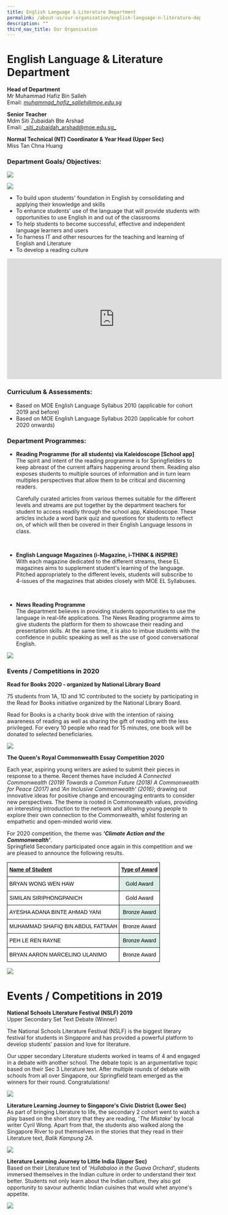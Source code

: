 ```yaml
---
title: English Language & Literature Department
permalink: /about-us/our-organisation/english-language-n-literature-department/
description: ""
third_nav_title: Our Organisation
---
```

# **English Language & Literature Department**

**Head of Department**  
Mr Muhammad Hafiz Bin Salleh    
Email: [_muhammad\_hafiz\_salleh@moe.edu.sg_](mailto:muhammad_hafiz_salleh@moe.edu.sg)

**Senior Teacher**  
Mdm Siti Zubaidah Bte Arshad   
Email: [_siti_zubaidah_arshad@moe.edu.sg_](mailto:siti_zubaidah_arshad@moe.edu.sg)


**Normal Technical (NT) Coordinator & Year Head (Upper Sec)**
<br>Miss Tan Chna Huang



### Department Goals/ Objectives:
![](/images/Slide2.jpg)

![](/images/Slide1.jpg)



* To build upon students' foundation in English by consolidating and applying their knowledge and skills
* To enhance students' use of the language that will provide students with opportunities to use English in and out of the classrooms
* To help students to become successful, effective and independent language learners and users
* To harness IT and other resources for the teaching and learning of English and Literature
* To develop a reading culture


<iframe width="560" height="315" src="https://www.youtube.com/embed/wmkgetyPFg4" title="YouTube video player" frameborder="0" allow="accelerometer; autoplay; clipboard-write; encrypted-media; gyroscope; picture-in-picture" allowfullscreen></iframe>




### Curriculum & Assessments:
* Based on MOE English Language Syllabus 2010 (applicable for cohort 2019 and before)
* Based on MOE English Language Syllabus 2020 (applicable for cohort 2020 onwards)

### Department Programmes:
* **Reading Programme (for all students) via Kaleidoscope [School app]**   
The spirit and intent of the reading programme is for Springfielders to keep abreast of the current affairs happening around them. Reading also exposes students to multiple sources of information and in turn learn multiples perspectives that allow them to be critical and discerning readers. 

	Carefully curated articles from various themes suitable for the different levels and streams are put together by the department teachers for student to access readily through the school app, Kaleidoscope. These articles include a word bank quiz and questions for students to reflect on, of which will then be covered in their English Language lessons in class.

<br>

* **English Language Magazines (i-Magazine, i-THINK & iNSPIRE)**   
With each magazine dedicated to the different streams, these EL magazines aims to supplement student's learning of the language. Pitched appropriately to the different levels, students will subscribe to 4-issues of the magazines that abides closely with MOE EL Syllabuses.

<br>

* **News Reading Programme**   
The department believes in providing students opportunities to use the language in real-life applications. The News Reading programme aims to give students the platform for them to showcase their reading and presentation skills. At the same time, it is also to imbue students with the confidence in public speaking as well as the use of good conversational English.

![](/images/News%20Reading%20Programme.jpg)


### **Events / Competitions in 2020**

**Read for Books 2020 - organized by National Library Board**  
  
75 students from 1A, 1D and 1C contributed to the society by participating in the Read for Books initiative organized by the National Library Board.  
  
Read for Books is a charity book drive with the intention of raising awareness of reading as well as sharing the gift of reading with the less privileged. For every 10 people who read for 15 minutes, one book will be donated to selected beneficiaries.

![](/images/Read%20for%20Books%202020.jpg)

**The Queen's Royal Commonwealth Essay Competition 2020**  
  
Each year, aspiring young writers are asked to submit their pieces in response to a theme. Recent themes have included _A Connected Commonwealth (2019)_ _Towards a Common Future (2018)_ _A Commonwealth for Peace (2017)_ and _'An Inclusive Commonwealth' (2016)_; drawing out innovative ideas for positive change and encouraging entrants to consider new perspectives. The theme is rooted in Commonwealth values, providing an interesting introduction to the network and allowing young people to explore their own connection to the Commonwealth, whilst fostering an empathetic and open-minded world view.  
  
For 2020 competition, the theme was _**'Climate Action and the Commonwealth'**_.  
Springfield Secondary participated once again in this competition and we are pleased to announce the following results.

<table style="border-collapse:collapse;border-spacing:0" class="tg"><thead><tr><th style="background-color:#ffffff;border-color:black;border-style:solid;border-width:1px;font-family:Arial, sans-serif;font-size:14px;font-weight:bold;overflow:hidden;padding:10px 5px;text-align:left;text-decoration:underline;vertical-align:top;word-break:normal"><span style="color:black">Name of Student</span></th><th style="background-color:#ffffff;border-color:black;border-style:solid;border-width:1px;font-family:Arial, sans-serif;font-size:14px;font-weight:bold;overflow:hidden;padding:10px 5px;text-align:center;text-decoration:underline;vertical-align:top;word-break:normal"><span style="color:black">Type of Award</span></th></tr></thead><tbody><tr><td style="background-color:#FFF;border-color:black;border-style:solid;border-width:1px;font-family:Arial, sans-serif;font-size:14px;overflow:hidden;padding:10px 5px;text-align:left;vertical-align:top;word-break:normal"><span style="color:black">BRYAN WONG WEN HAW</span></td><td style="background-color:#DDEEE9;border-color:black;border-style:solid;border-width:1px;font-family:Arial, sans-serif;font-size:14px;overflow:hidden;padding:10px 5px;text-align:center;vertical-align:top;word-break:normal"><span style="color:black">Gold Award</span></td></tr><tr><td style="background-color:#ffffff;border-color:black;border-style:solid;border-width:1px;font-family:Arial, sans-serif;font-size:14px;overflow:hidden;padding:10px 5px;text-align:left;vertical-align:top;word-break:normal"><span style="color:black">SIMILAN SIRIPHONGPANICH</span></td><td style="background-color:#ffffff;border-color:black;border-style:solid;border-width:1px;font-family:Arial, sans-serif;font-size:14px;overflow:hidden;padding:10px 5px;text-align:center;vertical-align:top;word-break:normal"><span style="color:black">Gold Award</span></td></tr><tr><td style="background-color:#FFF;border-color:black;border-style:solid;border-width:1px;font-family:Arial, sans-serif;font-size:14px;overflow:hidden;padding:10px 5px;text-align:left;vertical-align:top;word-break:normal"><span style="color:black">AYESHA ADANA BINTE AHMAD YANI</span></td><td style="background-color:#DDEEE9;border-color:black;border-style:solid;border-width:1px;font-family:Arial, sans-serif;font-size:14px;overflow:hidden;padding:10px 5px;text-align:center;vertical-align:top;word-break:normal"><span style="color:black">Bronze Award</span></td></tr><tr><td style="background-color:#ffffff;border-color:black;border-style:solid;border-width:1px;font-family:Arial, sans-serif;font-size:14px;overflow:hidden;padding:10px 5px;text-align:left;vertical-align:top;word-break:normal"><span style="color:black">MUHAMMAD SHAFIQ BIN ABDUL FATTAAH</span></td><td style="background-color:#ffffff;border-color:black;border-style:solid;border-width:1px;font-family:Arial, sans-serif;font-size:14px;overflow:hidden;padding:10px 5px;text-align:center;vertical-align:top;word-break:normal"><span style="color:black">Bronze Award</span></td></tr><tr><td style="background-color:#FFF;border-color:black;border-style:solid;border-width:1px;font-family:Arial, sans-serif;font-size:14px;overflow:hidden;padding:10px 5px;text-align:left;vertical-align:top;word-break:normal"><span style="color:black">PEH LE REN RAYNE</span></td><td style="background-color:#DDEEE9;border-color:black;border-style:solid;border-width:1px;font-family:Arial, sans-serif;font-size:14px;overflow:hidden;padding:10px 5px;text-align:center;vertical-align:top;word-break:normal"><span style="color:black">Bronze Award</span></td></tr><tr><td style="background-color:#ffffff;border-color:black;border-style:solid;border-width:1px;font-family:Arial, sans-serif;font-size:14px;overflow:hidden;padding:10px 5px;text-align:left;vertical-align:top;word-break:normal"><span style="color:black">BRYAN AARON MARCELINO ULANIMO</span></td><td style="background-color:#ffffff;border-color:black;border-style:solid;border-width:1px;font-family:Arial, sans-serif;font-size:14px;overflow:hidden;padding:10px 5px;text-align:center;vertical-align:top;word-break:normal"><span style="color:black">Bronze Award</span></td></tr></tbody></table>

![](/images/Royal%20Commonwealth%20Essay%202020.jpg)

# **Events / Competitions in 2019**
  
**National Schools Literature Festival (NSLF) 2019**    
Upper Secondary Set Text Debate (Winner)  
  
The National Schools Literature Festival (NSLF) is the biggest literary festival for students in Singapore and has provided a powerful platform to develop students' passion and love for literature.  
  
Our upper secondary Literature students worked in teams of 4 and engaged in a debate with another school. The debate topic is an argumentative topic based on their Sec 3 Literature text. After multiple rounds of debate with schools from all over Singapore, our Springfield team emerged as the winners for their round. Congratulations!

![](/images/National%20Schools%20Literature%20Festival.jpg)

**Literature Learning Journey to Singapore's Civic District (Lower Sec)**     
As part of bringing Literature to life, the secondary 2 cohort went to watch a play based on the short story that they are reading, '_The Mistake_' by local writer Cyril Wong. Apart from that, the students also walked along the Singapore River to put themselves in the stories that they read in their Literature text, _Balik Kampung 2A_.

![](/images/Lower%20Sec%20LJ%20to%20Civic%20District.jpg)

**Literature Learning Journey to Little India (Upper Sec)**    
Based on their Literature text of '_Hullabaloo in the Guava Orchard_', students immersed themselves in the Indian culture in order to understand their text better. Students not only learn about the Indian culture, they also got opportunity to savour authentic Indian cuisines that would whet anyone's appetite.

![](/images/Upper%20Sec%20LJ%20to%20Little%20India.jpg)